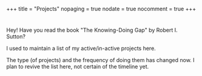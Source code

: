 +++
title = "Projects"
nopaging = true
nodate = true
nocomment = true
+++

<div class="custom-quote">
  <h1><i class="icon-quote-left"></i></h1>
  <p> Hey! Have you read the book "The Knowing-Doing Gap" by  Robert I. Sutton?</p>
</div>

I used to maintain a list of my active/in-active projects here.

The type (of projects) and the frequency of doing them has changed now.
I plan to revive the list here, not certain of the timeline yet.



      
